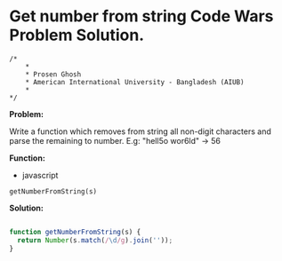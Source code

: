 # Get number from string Code Wars Problem Solution.

```
/*
    *
    * Prosen Ghosh
    * American International University - Bangladesh (AIUB)
    *
*/
```

**Problem:**

Write a function which removes from string all non-digit characters and parse the remaining to number. E.g: "hell5o wor6ld" -> 56

**Function:**

- javascript

`getNumberFromString(s)`


**Solution:**

```javascript

function getNumberFromString(s) {
  return Number(s.match(/\d/g).join(''));
}

```
